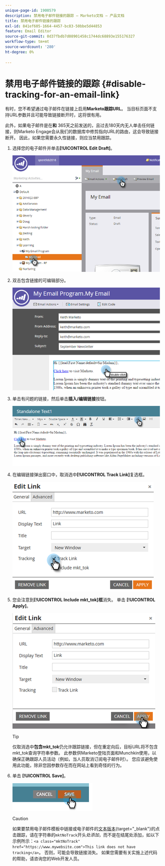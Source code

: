 ```yaml
---
unique-page-id: 1900579
description: 禁用电子邮件链接的跟踪 — Marketo文档 — 产品文档
title: 禁用电子邮件链接的跟踪
exl-id: 841ef605-1664-4457-bc83-50bbe5d44853
feature: Email Editor
source-git-commit: 0d37fbdb7d08901458c1744dc68893e155176327
workflow-type: tm+mt
source-wordcount: '280'
ht-degree: 0%

---
```


# 禁用电子邮件链接的跟踪 {#disable-tracking-for-an-email-link}

有时，您不希望通过电子邮件在链接上启用&#x200B;**Marketo跟踪URL**。 当目标页面不支持URL参数并且可能导致链接断开时，这将很有用。

此外，如果电子邮件是在&#x200B;**和** 365天之前发送的，且过去180天内无人单击任何链接，则Marketo Engage会从我们的数据库中修剪指向URL的路由，这会导致链接断开。 因此，如果您需要永久性链接，则应当禁用跟踪。

1. 选择您的电子邮件并单击&#x200B;**[!UICONTROL Edit Draft]**。

   ![](assets/one-7.png)

1. 双击包含链接的可编辑部分。

   ![](assets/two-6.png)

1. 单击有问题的链接，然后单击&#x200B;**插入/编辑链接**&#x200B;按钮。

   ![](assets/three-6.png)

1. 在编辑链接弹出窗口中，取消选中&#x200B;**[!UICONTROL Track Link]**&#x200B;复选框。

   ![](assets/four-4.png)

1. 您会注意到&#x200B;**[!UICONTROL Include mkt_tok]框**&#x200B;消失。 单击 **[!UICONTROL Apply]**。

   ![](assets/five-3.png)

   >[!TIP]
   >
   >仅取消选中&#x200B;**包含mkt_tok**&#x200B;仍允许跟踪链接，但在重定向后，目标URL将不包含mkt_tok查询字符串参数。 此参数供Marketo登陆页面和Munchkin使用，以确保正确跟踪人员活动（例如，当人员取消订阅电子邮件时）。 您应该避免使用此功能，除非您因参数存在而在网站上看到奇怪的行为。

1. 单击 **[!UICONTROL Save]**。

   ![](assets/image2014-9-17-22-3a25-3a20.png)

   >[!CAUTION]
   >
   >如果要禁用电子邮件模板中链接或电子邮件的[文本版本](/help/marketo/product-docs/email-marketing/general/creating-an-email/edit-the-text-version-of-an-email.md){target="_blank"}的点击跟踪，请在字符串的`mktNoTrack`开头&#x200B;*处添加*，而不是在结尾处添加，如以下示例所示：`<a class="mktNoTrack" href="https://www.mywebsite.com">This link does not have tracking</a>`。 否则，可能会导致链接消失。 如果您需要有关实施上述代码的帮助，请咨询您的Web开发人员。
